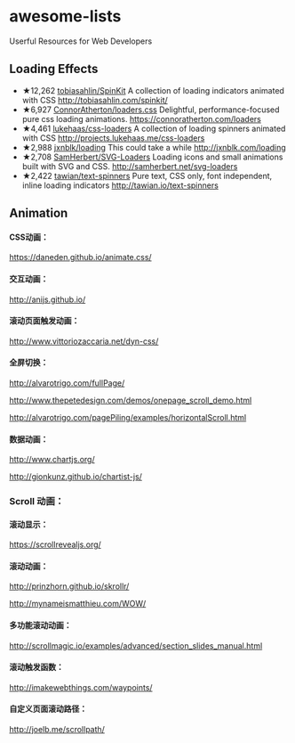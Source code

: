 # awesome-lists
Userful Resources for Web Developers

## Loading Effects
- ★12,262 [tobiasahlin/SpinKit](https://github.com/tobiasahlin/SpinKit) A collection of loading indicators animated with CSS http://tobiasahlin.com/spinkit/
- ★6,927 [ConnorAtherton/loaders.css](https://github.com/ConnorAtherton/loaders.css) Delightful, performance-focused pure css loading animations. https://connoratherton.com/loaders 
- ★4,461 [lukehaas/css-loaders](https://github.com/lukehaas/css-loaders) A collection of loading spinners animated with CSS http://projects.lukehaas.me/css-loaders
- ★2,988 [jxnblk/loading](https://github.com/jxnblk/loading) This could take a while http://jxnblk.com/loading
- ★2,708 [SamHerbert/SVG-Loaders](https://github.com/SamHerbert/SVG-Loaders) Loading icons and small animations built with SVG and CSS. http://samherbert.net/svg-loaders
- ★2,422 [tawian/text-spinners](https://github.com/tawian/text-spinners) Pure text, CSS only, font independent, inline loading indicators http://tawian.io/text-spinners

## Animation
#### CSS动画：
https://daneden.github.io/animate.css/

#### 交互动画：
http://anijs.github.io/

#### 滚动页面触发动画：
http://www.vittoriozaccaria.net/dyn-css/

#### 全屏切换：
http://alvarotrigo.com/fullPage/

http://www.thepetedesign.com/demos/onepage_scroll_demo.html

http://alvarotrigo.com/pagePiling/examples/horizontalScroll.html

#### 数据动画：
http://www.chartjs.org/

http://gionkunz.github.io/chartist-js/

### Scroll 动画：

#### 滚动显示：
https://scrollrevealjs.org/                  

#### 滚动动画：
http://prinzhorn.github.io/skrollr/

http://mynameismatthieu.com/WOW/

#### 多功能滚动动画：
http://scrollmagic.io/examples/advanced/section_slides_manual.html

#### 滚动触发函数：
http://imakewebthings.com/waypoints/

#### 自定义页面滚动路径：
http://joelb.me/scrollpath/

